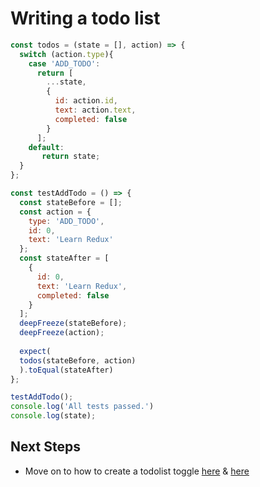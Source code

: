 # Writing a todo list

```javascript
const todos = (state = [], action) => {
  switch (action.type){
    case 'ADD_TODO':
      return [
        ...state, 
        {
          id: action.id,
          text: action.text,
          completed: false
        }
      ];
    default:
       return state;
  }
};

const testAddTodo = () => {
  const stateBefore = [];
  const action = {
    type: 'ADD_TODO', 
    id: 0,
    text: 'Learn Redux'
  };
  const stateAfter = [
    {
      id: 0,
      text: 'Learn Redux',
      completed: false
    }
  ];
  deepFreeze(stateBefore);
  deepFreeze(action);
  
  expect(
  todos(stateBefore, action)
  ).toEqual(stateAfter)
};

testAddTodo();
console.log('All tests passed.')
console.log(state);
```

## Next Steps
- Move on to how to create a todolist toggle [here](./08-wrting-a-todo-list-(toggling).md) & [here](./09-toggling-a-todolist.md)